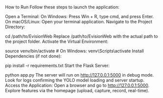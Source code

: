 How to Run
Follow these steps to launch the application:

Open a Terminal:
On Windows: Press Win + R, type cmd, and press Enter.
On macOS/Linux: Open your terminal application.
Navigate to the Project Directory:



cd /path/to/EvisionWeb
Replace /path/to/EvisionWeb with the actual path to the project folder.
Activate the Virtual Environment:



source venv/bin/activate  # On Windows: venv\Scripts\activate
Install Dependencies (if not done):



pip install -r requirements.txt
Start the Flask Server:



python app.py
The server will run on http://127.0.0.1:5000 in debug mode.
Look for logs confirming the YOLO model loading and server startup.
Access the Application:
Open a browser and go to http://127.0.0.1:5000.
Explore features via the homepage (upload, capture, record, real-time).
